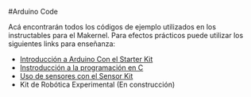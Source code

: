 #Arduino Code

Acá encontrarán todos los códigos de ejemplo utilizados en los instructables para el Makernel. Para efectos prácticos puede utilizar los siguientes links para enseñanza:

* [Introducción a Arduino Con el Starter Kit](http://www.instructables.com/id/CRCibernetica-Kit/)
* [Instroducción a la programación en C](http://www.instructables.com/id/Programaci%C3%B3n-C-En-Arduino/)
* [Uso de sensores con el Sensor Kit](http://www.instructables.com/id/Inventoria-Sensor-Kit/)
* Kit de Robótica Experimental (En construcción)
